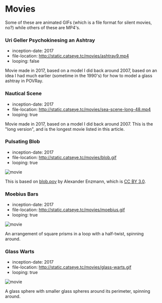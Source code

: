 Movies
======

Some of these are animated GIFs (which is a file format for silent movies, no?) while
others of these are MP4's.

### Uri Geller Psychokinesing an Ashtray

*   inception-date: 2017
*   file-location: http://static.catseye.tc/movies/ashtray9.mp4
*   looping: false

Movie made in 2017, based on a model I did back around 2007, based on an idea I had much
earlier (sometime in the 1990's) for how to model a glass ashtray in POVRay.

### Nautical Scene

*   inception-date: 2017
*   file-location: http://static.catseye.tc/movies/sea-scene-long-48.mp4
*   looping: true

Movie made in 2017, based on a model I did back around 2007.  This is the
"long version", and is the longest movie listed in this article.

### Pulsating Blob

*   inception-date: 2017
*   file-location: http://static.catseye.tc/movies/blob.gif
*   looping: true

![movie](http://static.catseye.tc/movies/blob.gif)

This is based on [blob.pov](https://github.com/POV-Ray/povray/blob/3.7-stable/distribution/scenes/objects/blob.pov)
by Alexander Enzmann, which is [CC BY 3.0](https://creativecommons.org/licenses/by/3.0/).

### Moebius Bars

*   inception-date: 2017
*   file-location: http://static.catseye.tc/movies/moebius.gif
*   looping: true

![movie](http://static.catseye.tc/movies/moebius.gif)

An arrangement of square prisms in a loop with a half-twist, spinning around.

### Glass Warts

*   inception-date: 2017
*   file-location: http://static.catseye.tc/movies/glass-warts.gif
*   looping: true

![movie](http://static.catseye.tc/movies/glass-warts.gif)

A glass sphere with smaller glass spheres around its perimeter, spinning around.
